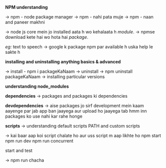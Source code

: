 **NPM understanding**

-> npm - node package manager
-> npm - nahi pata muje 
-> npm - naan and paneer makhni

-> node js core mein jo installed aata h wo kehalaata h *module*.
-> npmse download kete hai wo hota hai *package*.

*eg:* text to speech
-> google k package npm par available h uska help le sakte h

**installing and uninstalling anything basics & advanced**

-> install - npm i packageKaNaam
-> uninstall -> npm uninstall packageKaNaam
-> installing particular versions

**understanding node_modules**

**dependencies** -> packages and packages ki dependencies

**devdependencies** -> aise packages jo sirf development mein kaam aayenge par jab app ban jaayega aur upload ho jaayega tab hmm inn packages ko use nahi kar rahe honge

**scripts** -> understanding default scripts PATH and custom scripts

-> kai baar aap koi script chalate ho aur uss script m aap likhte ho 
npm start
npm run dev
npm run concurrent

start and test

-> npm run chacha
